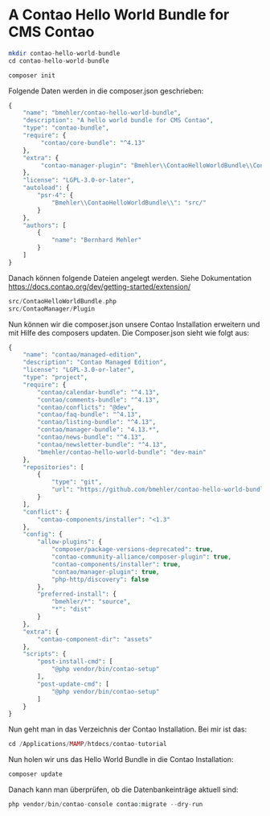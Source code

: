 # A Contao Hello World Bundle for CMS Contao 

```php
mkdir contao-hello-world-bundle
cd contao-hello-world-bundle

composer init
```

Folgende Daten werden in die composer.json geschrieben:

```php
{
    "name": "bmehler/contao-hello-world-bundle",
    "description": "A hello world bundle for CMS Contao",
    "type": "contao-bundle",
    "require": {
         "contao/core-bundle": "^4.13"
    },
    "extra": {
         "contao-manager-plugin": "Bmehler\\ContaoHelloWorldBundle\\ContaoManager\\Plugin"
    },
    "license": "LGPL-3.0-or-later",
    "autoload": {
        "psr-4": {
            "Bmehler\\ContaoHelloWorldBundle\\": "src/"
        }
    },
    "authors": [
        {
            "name": "Bernhard Mehler"
        }
    ]
}
```

Danach können folgende Dateien angelegt werden. Siehe Dokumentation https://docs.contao.org/dev/getting-started/extension/

```php
src/ContaoHelloWorldBundle.php
src/ContaoManager/Plugin
```

Nun können wir die composer.json unsere Contao Installation erweitern und mit Hilfe des composers updaten.
Die Composer.json sieht wie folgt aus:

```php
{
    "name": "contao/managed-edition",
    "description": "Contao Managed Edition",
    "license": "LGPL-3.0-or-later",
    "type": "project",
    "require": {
        "contao/calendar-bundle": "^4.13",
        "contao/comments-bundle": "^4.13",
        "contao/conflicts": "@dev",
        "contao/faq-bundle": "^4.13",
        "contao/listing-bundle": "^4.13",
        "contao/manager-bundle": "4.13.*",
        "contao/news-bundle": "^4.13",
        "contao/newsletter-bundle": "^4.13",
        "bmehler/contao-hello-world-bundle": "dev-main"
    },
    "repositories": [
        {
            "type": "git",
            "url": "https://github.com/bmehler/contao-hello-world-bundle.git"
        }
    ],
    "conflict": {
        "contao-components/installer": "<1.3"
    },
    "config": {
        "allow-plugins": {
            "composer/package-versions-deprecated": true,
            "contao-community-alliance/composer-plugin": true,
            "contao-components/installer": true,
            "contao/manager-plugin": true,
            "php-http/discovery": false
        },
        "preferred-install": {
            "bmehler/*": "source",
            "*": "dist"
        }
    },
    "extra": {
        "contao-component-dir": "assets"
    },
    "scripts": {
        "post-install-cmd": [
            "@php vendor/bin/contao-setup"
        ],
        "post-update-cmd": [
            "@php vendor/bin/contao-setup"
        ]
    }
}

```
Nun geht man in das Verzeichnis der Contao Installation.
Bei mir ist das:

```php
cd /Applications/MAMP/htdocs/contao-tutorial
```

Nun holen wir uns das Hello World Bundle in die Contao Installation:
```php
composer update
```
Danach kann man überprüfen, ob die Datenbankeinträge aktuell sind:
```php
php vendor/bin/contao-console contao:migrate --dry-run
```
